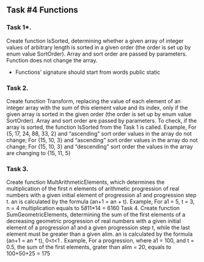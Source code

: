 ## Task #4 Functions
### Task 1*.

Create function IsSorted, determining whether a given array of integer 
values of arbitrary length is sorted in a given order (the order is 
set up by enum value SortOrder). Array and sort order are passed by parameters.
Function does not change the array.

* Functions’ signature should start from words public static

### Task 2.

Create function Transform, replacing the value of each element of an
integer array with the sum of this element value and its index, only if the
given array is sorted in the given order (the order is set up by enum value
SortOrder). Array and sort order are passed by parameters. To check, if
the array is sorted, the function IsSorted from the Task 1 is called.
Example,
For {5, 17, 24, 88, 33, 2} and “ascending” sort order values in the array do
not change;
For {15, 10, 3} and “ascending” sort order values in the array do not
change;
For {15, 10, 3} and “descending” sort order the values in the array are
changing to {15, 11, 5}

### Task 3.

Create function MultArithmeticElements, which determines the
multiplication of the first n elements of arithmetic progression of real
numbers with a given initial element of progression a1 and progression step
t. an is calculated by the formula (an+1 = an + t).
Example,
For a1 = 5, t = 3, n = 4 multiplication equals to 5*8*11*14 = 6160
Task 4.
Create function SumGeometricElements, determining the sum of the first
elements of a decreasing geometric progression of real numbers with a
given initial element of a progression a1 and a given progression step t,
while the last element must be greater than a given alim. an is calculated
by the formula (an+1 = an * t), 0<t<1 .
Example,
For a progression, where a1 = 100, and t = 0.5, the sum of the first elements,
grater than alim = 20, equals to 100+50+25 = 175